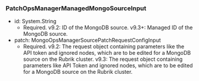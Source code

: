 ### PatchOpsManagerManagedMongoSourceInput


- id: System.String
  - Required. v9.2: ID of the MongoDB source.
v9.3+: Managed ID of the MongoDB source.
- patch: MongoOpsManagerSourcePatchRequestConfigInput
  - Required. v9.2: The request object containing parameters like the API token and ignored nodes, which are to be edited for a MongoDB source on the Rubrik cluster. v9.3: The request object containing parameters like API Token and ignored nodes, which are to be edited for a MongoDB source on the Rubrik cluster.
